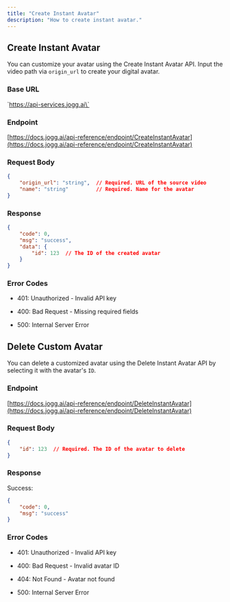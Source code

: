 ```yaml
---
title: "Create Instant Avatar"
description: "How to create instant avatar."
---
```


## Create Instant Avatar

You can customize your avatar using the Create Instant Avatar API. Input the video path via `origin_url` to create your digital avatar.

### Base URL

\`https://api-services.jogg.ai\`

### Endpoint

[https://docs.jogg.ai/api-reference/endpoint/CreateInstantAvatar](https://docs.jogg.ai/api-reference/endpoint/CreateInstantAvatar)

### Request Body

```json
{
    "origin_url": "string",  // Required. URL of the source video
    "name": "string"         // Required. Name for the avatar
}
```

### Response

```json
{
    "code": 0,
    "msg": "success",
    "data": {
        "id": 123  // The ID of the created avatar
    }
}
```

### Error Codes

* 401: Unauthorized - Invalid API key

* 400: Bad Request - Missing required fields

* 500: Internal Server Error

## Delete Custom Avatar

You can delete a customized avatar using the Delete Instant Avatar API by selecting it with the avatar's `ID`.

### Endpoint

[https://docs.jogg.ai/api-reference/endpoint/DeleteInstantAvatar](https://docs.jogg.ai/api-reference/endpoint/DeleteInstantAvatar)

### Request Body

```json
{
    "id": 123  // Required. The ID of the avatar to delete
}
```

### Response

Success:

```json
{
    "code": 0,
    "msg": "success"
}
```

### Error Codes

* 401: Unauthorized - Invalid API key

* 400: Bad Request - Invalid avatar ID

* 404: Not Found - Avatar not found

* 500: Internal Server Error